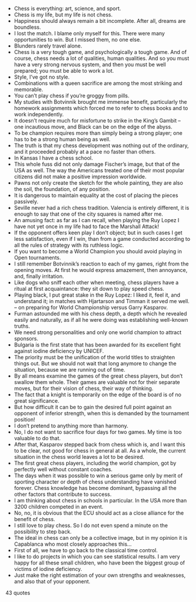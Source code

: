  - Chess is everything: art, science, and sport.
 - Chess is my life, but my life is not chess.
 - Happiness should always remain a bit incomplete. After all, dreams are boundless.
 - I lost the match. I blame only myself for this. There were many opportunities to win. But I missed them, no one else.
 - Blunders rarely travel alone.
 - Chess is a very tough game, and psychologically a tough game. And of course, chess needs a lot of qualities, human qualities. And so you must have a very strong nervous system, and then you must be well prepared; you must be able to work a lot.
 - Style, I’ve got no style.
 - Combinations with a queen sacrifice are among the most striking and memorable.
 - You can’t play chess if you’re groggy from pills.
 - My studies with Botvinnik brought me immense benefit, particularly the homework assignments which forced me to refer to chess books and to work independently.
 - It doesn’t require much for misfortune to strike in the King’s Gambit – one incautious move, and Black can be on the edge of the abyss.
 - To be champion requires more than simply being a strong player; one has to be a strong human being as well.
 - The truth is that my chess development was nothing out of the ordinary, and it proceeded probably at a pace no faster than others.
 - In Kansas I have a chess school.
 - This whole fuss did not only damage Fischer’s image, but that of the USA as well. The way the Americans treated one of their most popular citizens did not make a positive impression worldwide.
 - Pawns not only create the sketch for the whole painting, they are also the soil, the foundation, of any position.
 - It is dangerous to maintain equality at the cost of placing the pieces passively.
 - Seville never had a rich chess tradition. Valencia is entirely different, it is enough to say that one of the city squares is named after me.
 - An amusing fact: as far as I can recall, when playing the Ruy Lopez I have not yet once in my life had to face the Marshall Attack!
 - If the opponent offers keen play I don’t object; but in such cases I get less satisfaction, even if I win, than from a game conducted according to all the rules of strategy with its ruthless logic.
 - If you want to become a World Champion you should avoid playing in Open tournaments.
 - I still remember Botvinnik’s reaction to each of my games, right from the opening moves. At first he would express amazement, then annoyance, and, finally irritation.
 - Like dogs who sniff each other when meeting, chess players have a ritual at first acquaintance: they sit down to play speed chess.
 - Playing black, I put great stake in the Ruy Lopez: I liked it, feel it, and understand it; in matches with Hjartarson and Timman it served me well. – on preparing for World Championship versus Garry Kasparov.
 - Furman astounded me with his chess depth, a depth which he revealed easily and naturally, as if all he were doing was establishing well-known truths.
 - We need strong personalities and only one world champion to attract sponsors.
 - Bulgaria is the first state that has been awarded for its excellent fight against iodine deficiency by UNICEF.
 - The priority must be the unification of the world titles to straighten things out. But we should not wait that long anymore to change the situation, because we are running out of time.
 - By all means examine the games of the great chess players, but don’t swallow them whole. Their games are valuable not for their separate moves, but for their vision of chess, their way of thinking.
 - The fact that a knight is temporarily on the edge of the board is of no great significance.
 - But how difficult it can be to gain the desired full point against an opponent of inferior strength, when this is demanded by the tournament position!
 - I don’t pretend to anything more than harmony.
 - No, I do not want to sacrifice four days for two games. My time is too valuable to do that.
 - After that, Kasparov stepped back from chess which is, and I want this to be clear, not good for chess in general at all. As a whole, the current situation in the chess world leaves a lot to be desired.
 - The first great chess players, including the world champion, got by perfectly well without constant coaches.
 - The days when it was possible to win a serious game only by merit of sporting character or depth of chess understanding have vanished forever. Chess knowledge has become dominant, bypassing all the other factors that contribute to success.
 - I am thinking about chess in schools in particular. In the USA more than 3200 children competed in an event.
 - No, no, it is obvious that the ECU should act as a close alliance for the benefit of chess.
 - I still love to play chess. So I do not even spend a minute on the possibility to step back.
 - The ideal in chess can only be a collective image, but in my opinion it is Capablanca who most closely approaches this...
 - First of all, we have to go back to the classical time control.
 - I like to do projects in which you can see statistical results. I am very happy for all these small children, who have been the biggest group of victims of iodine deficiency.
 - Just make the right estimation of your own strengths and weaknesses, and also that of your opponent.

43 quotes